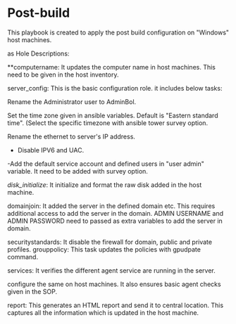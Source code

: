 # Post-build
This playbook is created to apply the post build configuration on "Windows" host machines.

as Hole Descriptions:

**computername: It updates the computer name in host machines. This need to be given in the host inventory.

server_config: This is the basic configuration role. it includes below tasks:

Rename the Administrator user to AdminBol.

Set the time zone given in ansible variables. Default is "Eastern standard time". (Select the specific timezone with ansible tower survey option.

Rename the ethernet to server's IP address.

- Disable IPV6 and UAC.

-Add the default service account and defined users in "user admin" variable. It need to be added with survey option.

*disk_initialize*: It initialize and format the raw disk added in the host machine.

domainjoin: It added the server in the defined domain etc. This requires additional access to add the server in the domain. ADMIN USERNAME and ADMIN PASSWORD need to passed as extra variables to add the server in domain.

securitystandards: It disable the firewall for domain, public and private profiles. grouppolicy: This task updates the policies with gpudpate command.

services: It verifies the different agent service are running in the server.

configure the same on host machines. It also ensures basic agent checks given in the SOP.

report: This generates an HTML report and send it to central location. This captures all the information which is updated in the host machine.
